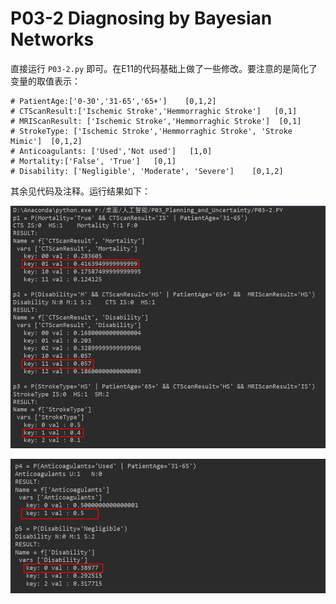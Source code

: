 # P03-2 Diagnosing by Bayesian Networks



直接运行 `P03-2.py` 即可。在E11的代码基础上做了一些修改。要注意的是简化了变量的取值表示：

```
# PatientAge:['0-30','31-65','65+']    [0,1,2]
# CTScanResult:['Ischemic Stroke','Hemmorraghic Stroke']   [0,1]
# MRIScanResult: ['Ischemic Stroke','Hemmorraghic Stroke']  [0,1]
# StrokeType: ['Ischemic Stroke','Hemmorraghic Stroke', 'Stroke Mimic']  [0,1,2]
# Anticoagulants: ['Used','Not used']   [1,0]
# Mortality:['False', 'True']   [0,1]
# Disability: ['Negligible', 'Moderate', 'Severe']    [0,1,2]
```

其余见代码及注释。运行结果如下：



![result1](p32.assets/result1.png)

![result2](p32.assets/result2-1574780445601.png)